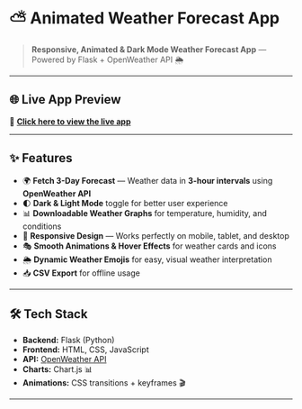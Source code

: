 # ⛅ Animated Weather Forecast App

> **Responsive, Animated & Dark Mode Weather Forecast App** — Powered by Flask + OpenWeather API 🌦️  

---

## 🌐 Live App Preview

🔗 **[Click here to view the live app](https://forecast-d9ft.onrender.com/)**  

---

## ✨ Features

- 🌍 **Fetch 3-Day Forecast** — Weather data in **3-hour intervals** using **OpenWeather API**  
- 🌓 **Dark & Light Mode** toggle for better user experience  
- 📊 **Downloadable Weather Graphs** for temperature, humidity, and conditions  
- 📱 **Responsive Design** — Works perfectly on mobile, tablet, and desktop  
- 🎭 **Smooth Animations & Hover Effects** for weather cards and icons  
- 🌦️ **Dynamic Weather Emojis** for easy, visual weather interpretation  
- 📥 **CSV Export** for offline usage  

---

## 🛠️ Tech Stack

- **Backend:** Flask (Python)  
- **Frontend:** HTML, CSS, JavaScript  
- **API:** [OpenWeather API](https://openweathermap.org/api)  
- **Charts:** Chart.js 📊  
- **Animations:** CSS transitions + keyframes 🎬  

---

